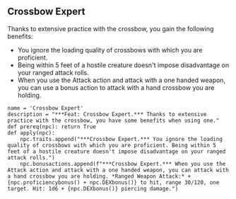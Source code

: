 ## Crossbow Expert
Thanks to extensive practice with the crossbow, you gain the following benefits:

* You ignore the loading quality of crossbows with which you are proficient.
* Being within 5 feet of a hostile creature doesn't impose disadvantage on your ranged attack rolls.
* When you use the Attack action and attack with a one handed weapon, you can use a bonus action to attack with a hand crossbow you are holding.

```
name = 'Crossbow Expert'
description = "***Feat: Crossbow Expert.*** Thanks to extensive practice with the crossbow, you have some benefits when using one."
def prereq(npc): return True
def apply(npc):
    npc.traits.append("***Crossbow Expert.*** You ignore the loading quality of crossbows with which you are proficient. Being within 5 feet of a hostile creature doesn't impose disadvantage on your ranged attack rolls.")
    npc.bonusactions.append(f"***Crossbow Expert.*** When you use the Attack action and attack with a one handed weapon, you can attack with a hand crossbow you are holding. *Ranged Weapon Attack:* +{npc.proficiencybonus() + npc.DEXbonus()} to hit, range 30/120, one target. Hit: 1d6 + {npc.DEXbonus()} piercing damage.")
```
